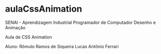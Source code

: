 aulaCssAnimation
================

SENAI - Aprendizagem Industrial Programador de Computador
Desenho e Animação

Aula de CSS Animation

Aluno: Rômulo Ramos de Siqueira
       Lucas Antônio Ferrari